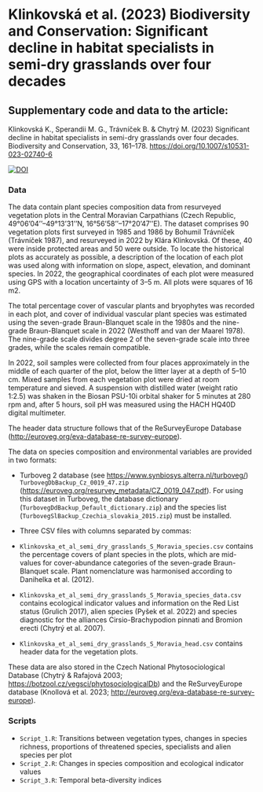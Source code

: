 # Klinkovská et al. (2023) Biodiversity and Conservation: Significant decline in habitat specialists in semi-dry grasslands over four decades

## Supplementary code and data to the article:
Klinkovská K., Sperandii M. G., Trávníček B. & Chytrý M. (2023) Significant decline in habitat specialists in semi-dry grasslands over four decades. Biodiversity and Conservation, 33, 161–178. https://doi.org/10.1007/s10531-023-02740-6

[![DOI](https://zenodo.org/badge/706733479.svg)](https://zenodo.org/doi/10.5281/zenodo.10060597)

### Data

The data contain plant species composition data from resurveyed vegetation plots in the Central Moravian Carpathians (Czech Republic, 49°06’04’’–49°13’31’’N, 16°56’58’’–17°20’47’’E). The dataset comprises 90 vegetation plots first surveyed in 1985 and 1986 by Bohumil Trávníček (Trávníček 1987), and resurveyed in 2022 by Klára Klinkovská. Of these, 40 were inside protected areas and 50 were outside. To locate the historical plots as accurately as possible, a description of the location of each plot was used along with information on slope, aspect, elevation, and dominant species. In 2022, the geographical coordinates of each plot were measured using GPS with a location uncertainty of 3–5 m. All plots were squares of 16 m2. 

The total percentage cover of vascular plants and bryophytes was recorded in each plot, and cover of individual vascular plant species was estimated using the seven-grade Braun-Blanquet scale in the 1980s and the nine-grade Braun-Blanquet scale in 2022 (Westhoff and van der Maarel 1978). The nine-grade scale divides degree 2 of the seven-grade scale into three grades, while the scales remain compatible. 

In 2022, soil samples were collected from four places approximately in the middle of each quarter of the plot, below the litter layer at a depth of 5–10 cm. Mixed samples from each vegetation plot were dried at room temperature and sieved. A suspension with distilled water (weight ratio 1:2.5) was shaken in the Biosan PSU-10i orbital shaker for 5 minutes at 280 rpm and, after 5 hours, soil pH was measured using the HACH HQ40D digital multimeter. 

The header data structure follows that of the ReSurveyEurope Database (http://euroveg.org/eva-database-re-survey-europe). 

The data on species composition and environmental variables are provided in two formats:

*	Turboveg 2 database (see https://www.synbiosys.alterra.nl/turboveg/) `TurbovegDbBackup_Cz_0019_47.zip` (https://euroveg.org/resurvey_metadata/CZ_0019_047.pdf). For using this dataset in Turboveg, the database dictionary (`TurbovegDdBackup_Default_dictionary.zip`) and the species list (`TurbovegSlBackup_Czechia_slovakia_2015.zip`) must be installed.

*	Three CSV files with columns separated by commas:
   *	`Klinkovska_et_al_semi_dry_grasslands_S_Moravia_species.csv` contains the percentage covers of plant species in the plots, which are mid-values for cover-abundance categories of the seven-grade Braun-Blanquet scale. Plant nomenclature was harmonised according to Danihelka et al. (2012).
   *	`Klinkovska_et_al_semi_dry_grasslands_S_Moravia_species_data.csv` contains ecological indicator values and information on the Red List status (Grulich 2017), alien species (Pyšek et al. 2022) and species diagnostic for the alliances Cirsio-Brachypodion pinnati and Bromion erecti (Chytrý et al. 2007).
   *	`Klinkovska_et_al_semi_dry_grasslands_S_Moravia_head.csv` contains header data for the vegetation plots.

These data are also stored in the Czech National Phytosociological Database (Chytrý & Rafajová 2003; https://botzool.cz/vegsci/phytosociologicalDb) and the ReSurveyEurope database (Knollová et al. 2023; http://euroveg.org/eva-database-re-survey-europe).

### Scripts

* `Script_1.R`: Transitions between vegetation types, changes in species richness, proportions of threatened species, specialists and alien species per plot
* `Script_2.R`: Changes in species composition and ecological indicator values
* `Script_3.R`: Temporal beta-diversity indices
